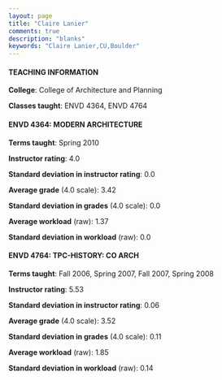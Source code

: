 ```yaml
---
layout: page
title: "Claire Lanier" 
comments: true
description: "blanks"
keywords: "Claire Lanier,CU,Boulder"
---
```

<head>
<script src="https://ajax.googleapis.com/ajax/libs/jquery/2.1.3/jquery.min.js"></script>
<script src="https://dl.dropboxusercontent.com/s/pc42nxpaw1ea4o9/highcharts.js?dl=0"></script>
<!-- <script src="../assets/js/highcharts.js"></script> -->
<style type="text/css">@font-face {
	font-family: "Bebas Neue";
	src: url(https://www.filehosting.org/file/details/544349/BebasNeue Regular.otf) format("opentype");
	}
	h1.Bebas { 
		font-family: "Bebas Neue", Verdana, Tahoma;
	}
</style>
</head>
	   
#### TEACHING INFORMATION

**College**: College of Architecture and Planning

**Classes taught**: ENVD 4364, ENVD 4764

#### ENVD 4364: MODERN ARCHITECTURE

**Terms taught**: Spring 2010

**Instructor rating**: 4.0

**Standard deviation in instructor rating**: 0.0

**Average grade** (4.0 scale): 3.42

**Standard deviation in grades** (4.0 scale): 0.0

**Average workload** (raw): 1.37

**Standard deviation in workload** (raw): 0.0

#### ENVD 4764: TPC-HISTORY: CO ARCH

**Terms taught**: Fall 2006, Spring 2007, Fall 2007, Spring 2008

**Instructor rating**: 5.53

**Standard deviation in instructor rating**: 0.06

**Average grade** (4.0 scale): 3.52

**Standard deviation in grades** (4.0 scale): 0.11

**Average workload** (raw): 1.85

**Standard deviation in workload** (raw): 0.14

